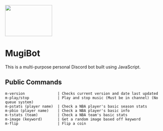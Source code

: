 <img src="https://i.imgur.com/MINhF0h.jpg" width="154" height="102">

# MugiBot
This is a multi-purpose personal Discord bot built using JavaScript.

## Public Commands
```
m-version               | Checks current version and date last updated
m-play/stop             | Play and stop music (Must be in channel) (No queue system)
m-pstats (player name)  | Check a NBA player's basic season stats
m-pbio (player name)    | Check a NBA player's basic info
m-tstats (team)			| Check a NBA team's basic stats
m-image (keyword)       | Get a random image based off keyword
m-flip                  | Flip a coin
```